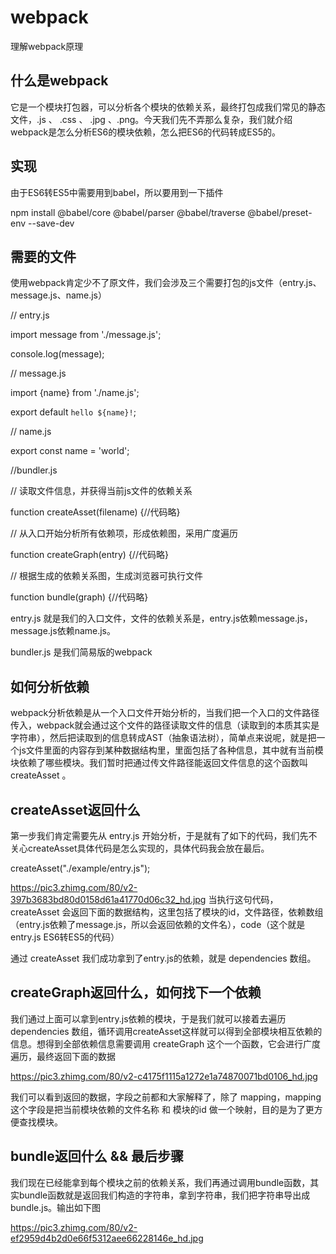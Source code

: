 # webpack
理解webpack原理

## 什么是webpack

它是一个模块打包器，可以分析各个模块的依赖关系，最终打包成我们常见的静态文件，.js 、 .css 、 .jpg 、.png。今天我们先不弄那么复杂，我们就介绍webpack是怎么分析ES6的模块依赖，怎么把ES6的代码转成ES5的。

## 实现

由于ES6转ES5中需要用到babel，所以要用到一下插件

npm install @babel/core @babel/parser @babel/traverse @babel/preset-env --save-dev

## 需要的文件

使用webpack肯定少不了原文件，我们会涉及三个需要打包的js文件（entry.js、message.js、name.js）

// entry.js

import message from './message.js';

console.log(message);

// message.js

import {name} from './name.js';

export default `hello ${name}!`;

// name.js

export const name = 'world';

//bundler.js 

// 读取文件信息，并获得当前js文件的依赖关系

function createAsset(filename) {//代码略}

// 从入口开始分析所有依赖项，形成依赖图，采用广度遍历

function createGraph(entry) {//代码略}

// 根据生成的依赖关系图，生成浏览器可执行文件

function bundle(graph) {//代码略}

entry.js 就是我们的入口文件，文件的依赖关系是，entry.js依赖message.js，message.js依赖name.js。

bundler.js 是我们简易版的webpack

## 如何分析依赖

webpack分析依赖是从一个入口文件开始分析的，当我们把一个入口的文件路径传入，webpack就会通过这个文件的路径读取文件的信息（读取到的本质其实是字符串），然后把读取到的信息转成AST（抽象语法树），简单点来说呢，就是把一个js文件里面的内容存到某种数据结构里，里面包括了各种信息，其中就有当前模块依赖了哪些模块。我们暂时把通过传文件路径能返回文件信息的这个函数叫 createAsset 。

## createAsset返回什么

第一步我们肯定需要先从 entry.js 开始分析，于是就有了如下的代码，我们先不关心createAsset具体代码是怎么实现的，具体代码我会放在最后。

createAsset("./example/entry.js");

https://pic3.zhimg.com/80/v2-397b3683bd80d0158d61a41770d06c32_hd.jpg
当执行这句代码，createAsset 会返回下面的数据结构，这里包括了模块的id，文件路径，依赖数组（entry.js依赖了message.js，所以会返回依赖的文件名），code（这个就是entry.js ES6转ES5的代码）

通过 createAsset 我们成功拿到了entry.js的依赖，就是 dependencies 数组。

## createGraph返回什么，如何找下一个依赖

我们通过上面可以拿到entry.js依赖的模块，于是我们就可以接着去遍历dependencies 数组，循环调用createAsset这样就可以得到全部模块相互依赖的信息。想得到全部依赖信息需要调用 createGraph 这个一个函数，它会进行广度遍历，最终返回下面的数据

https://pic3.zhimg.com/80/v2-c4175f1115a1272e1a74870071bd0106_hd.jpg

我们可以看到返回的数据，字段之前都和大家解释了，除了 mapping，mapping这个字段是把当前模块依赖的文件名称 和 模块的id 做一个映射，目的是为了更方便查找模块。

## bundle返回什么 && 最后步骤

我们现在已经能拿到每个模块之前的依赖关系，我们再通过调用bundle函数，其实bundle函数就是返回我们构造的字符串，拿到字符串，我们把字符串导出成bundle.js。输出如下图

https://pic3.zhimg.com/80/v2-ef2959d4b2d0e66f5312aee66228146e_hd.jpg
